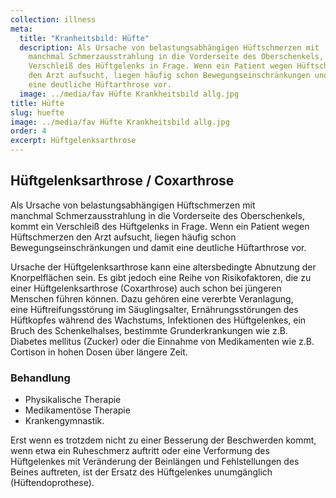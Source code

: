 ```yaml
---
collection: illness
meta:
  title: "Kranheitsbild: Hüfte"
  description: Als Ursache von belastungsabhängigen Hüftschmerzen mit
    manchmal Schmerzausstrahlung in die Vorderseite des Oberschenkels, kommt ein
    Verschleiß des Hüftgelenks in Frage. Wenn ein Patient wegen Hüftschmerzen
    den Arzt aufsucht, liegen häufig schon Bewegungseinschränkungen und damit
    eine deutliche Hüftarthrose vor.
  image: ../media/fav Hüfte Krankheitsbild allg.jpg
title: Hüfte
slug: huefte
image: ../media/fav Hüfte Krankheitsbild allg.jpg
order: 4
excerpt: Hüftgelenksarthrose
---
```

## Hüftgelenksarthrose / Coxarthrose 

Als Ursache von belastungsabhängigen Hüftschmerzen mit manchmal Schmerzausstrahlung in die Vorderseite des Oberschenkels, kommt ein Verschleiß des Hüftgelenks in Frage. Wenn ein Patient wegen Hüftschmerzen den Arzt aufsucht, liegen häufig schon Bewegungseinschränkungen und damit eine deutliche Hüftarthrose vor. 

Ursache der Hüftgelenksarthrose kann eine altersbedingte Abnutzung der Knorpelflächen sein. Es gibt jedoch eine Reihe von Risikofaktoren, die zu einer Hüftgelenksarthrose (Coxarthrose) auch schon bei jüngeren Menschen führen können. Dazu gehören eine vererbte Veranlagung, eine Hüftreifungsstörung im Säuglingsalter, Ernährungsstörungen des Hüftkopfes während des Wachstums, Infektionen des Hüftgelenkes, ein Bruch des Schenkelhalses, bestimmte Grunderkrankungen wie z.B. Diabetes mellitus (Zucker) oder die Einnahme von Medikamenten wie z.B. Cortison in hohen Dosen über längere Zeit. 

### Behandlung 

* Physikalische Therapie
* Medikamentöse Therapie
* Krankengymnastik.

Erst wenn es trotzdem nicht zu einer Besserung der Beschwerden kommt, wenn etwa ein Ruheschmerz auftritt oder eine Verformung des Hüftgelenkes mit Veränderung der Beinlängen und Fehlstellungen des Beines auftreten, ist der Ersatz des Hüftgelenkes unumgänglich (Hüftendoprothese).